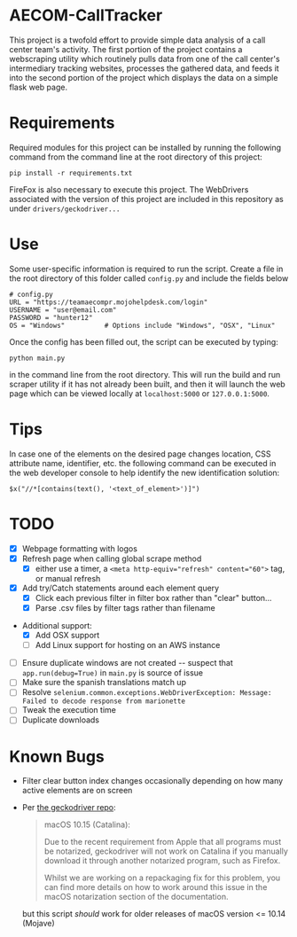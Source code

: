# AECOM-CallTracker
This project is a twofold effort to provide simple data analysis of a call center team's activity.  The first portion of the project contains a webscraping utility which routinely pulls data from one of the call center's intermediary tracking websites, processes the gathered data, and feeds it into the second portion of the project which displays the data on a simple flask web page.

# Requirements

Required modules for this project can be installed by running the following command from the command line at the root directory of this project:

`pip install -r requirements.txt`

FireFox is also necessary to execute this project.  The WebDrivers associated with the version of this project are included in this repository as under `drivers/geckodriver...`

# Use
Some user-specific information is required to run the script.  Create a file in the root directory of this folder called `config.py` and include the fields below

```
# config.py
URL = "https://teamaecompr.mojohelpdesk.com/login"
USERNAME = "user@email.com"
PASSWORD = "hunter12"
OS = "Windows"          # Options include "Windows", "OSX", "Linux"
```

Once the config has been filled out, the script can be executed by typing:

`python main.py`

in the command line from the root directory.  This will run the build and run scraper utility if it has not already been built, and then it will launch the web page which can be viewed locally at `localhost:5000` or `127.0.0.1:5000`.

# Tips
In case one of the elements on the desired page changes location, CSS attribute name, identifier, etc. the following command can be executed in the web developer console to help identify the new identification solution:

`$x("//*[contains(text(), '<text_of_element>')]")`

# TODO
- [x] Webpage formatting with logos
- [x] Refresh page when calling global scrape method
  - [x] either use a timer, a `<meta http-equiv="refresh" content="60">` tag, or manual refresh
- [x] Add try/Catch statements around each element query
    - [x] Click each previous filter in filter box rather than "clear" button...
    - [x] Parse .csv files by filter tags rather than filename
- Additional support:
    - [x] Add OSX support
    - [ ] Add Linux support for hosting on an AWS instance
- [ ] Ensure duplicate windows are not created -- suspect that `app.run(debug=True)` in `main.py` is source of issue
- [ ] Make sure the spanish translations match up
- [ ] Resolve `selenium.common.exceptions.WebDriverException: Message: Failed to decode response from marionette` 
- [ ] Tweak the execution time
- [ ] Duplicate downloads 

# Known Bugs
- Filter clear button index changes occasionally depending on how many active elements are on screen
- Per [the geckodriver repo](https://github.com/mozilla/geckodriver/releases):
    > macOS 10.15 (Catalina):
    >
    >Due to the recent requirement from Apple that all programs must
    be notarized, geckodriver will not work on Catalina if you manually
    download it through another notarized program, such as Firefox.
    >
    >Whilst we are working on a repackaging fix for this problem, you
    can find more details on how to work around this issue in the
    macOS notarization section of the documentation.

    but this script _should_ work for older releases of macOS version <= 10.14 (Mojave)

